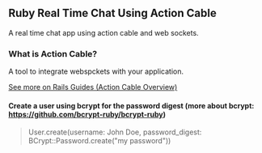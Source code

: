 ## Ruby Real Time Chat Using Action Cable
A real time chat app using action cable and web sockets.

### What is Action Cable?
A tool to integrate webspckets with your application.

[See more on Rails Guides (Action Cable Overview)](https://guides.rubyonrails.org/action_cable_overview.html)

#### Create a user using bcrypt for the password digest (more about bcrypt: https://github.com/bcrypt-ruby/bcrypt-ruby)
> User.create(username: John Doe, password_digest: BCrypt::Password.create("my password"))